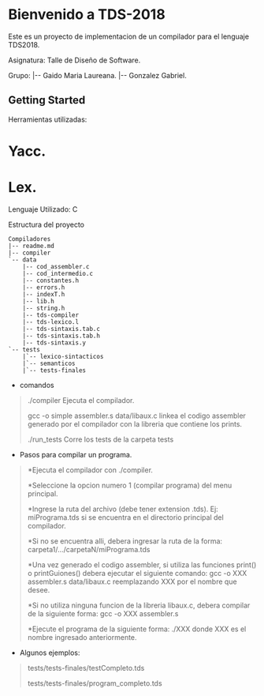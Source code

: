 Bienvenido a TDS-2018
================

Este es un proyecto de implementacion de un compilador para el lenguaje TDS2018.

Asignatura: Talle de Diseño de Software.

Grupo:
    |-- Gaido Maria Laureana.
    |-- Gonzalez Gabriel.


Getting Started
---------------

Herramientas utilizadas:

# Yacc.
# Lex.

Lenguaje Utilizado: C

Estructura del proyecto

```
Compiladores
|-- readme.md
|-- compiler
`-- data
    |-- cod_assembler.c
    |-- cod_intermedio.c
    |-- constantes.h
    |-- errors.h
    |-- indexT.h
    |-- lib.h
    |-- string.h
    |-- tds-compiler
    |-- tds-lexico.l
    |-- tds-sintaxis.tab.c
    |-- tds-sintaxis.tab.h
    |-- tds-sintaxis.y
`-- tests
    |`-- lexico-sintacticos
    |`-- semanticos
    |`-- tests-finales
```

* comandos
>  ./compiler
>  Ejecuta el compilador.
>
>  gcc -o simple assembler.s data/libaux.c
>  linkea el codigo assembler generado por el compilador con la libreria que contiene los prints.
>
>  ./run_tests
>  Corre los tests de la carpeta tests

* Pasos para compilar un programa.

>  *Ejecuta el compilador con ./compiler.
>
>  *Seleccione la opcion numero 1 (compilar programa) del menu principal.
>
>  *Ingrese la ruta del archivo (debe tener extension .tds). Ej: miPrograma.tds si se encuentra en el directorio principal del compilador.
>
>  *Si no se encuentra alli, debera ingresar la ruta de la forma: carpeta1/.../carpetaN/miPrograma.tds
>
>  *Una vez generado el codigo assembler, si utiliza las funciones print() o printGuiones() debera ejecutar el siguiente comando: gcc -o XXX assembler.s data/libaux.c reemplazando XXX por el nombre que desee.
>
>  *Si no utiliza ninguna funcion de la libreria libaux.c, debera compilar de la siguiente forma: gcc -o XXX assembler.s
>
>  *Ejecute el programa de la siguiente forma: ./XXX  donde XXX es el nombre ingresado anteriormente.

* Algunos ejemplos:

>  tests/tests-finales/testCompleto.tds
>
>  tests/tests-finales/program_completo.tds
> 
